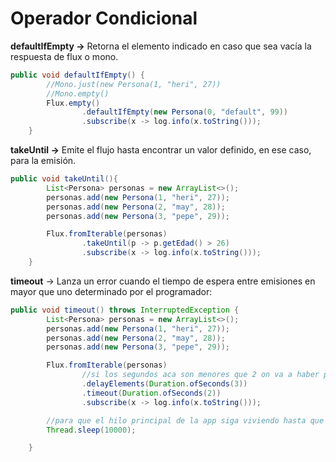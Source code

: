  # Operador Condicional   
   
**defaultIfEmpty →** Retorna el elemento indicado en caso que sea vacía la respuesta de flux o mono.   
```java
public void defaultIfEmpty() {
        //Mono.just(new Persona(1, "heri", 27))
        //Mono.empty()
        Flux.empty()
                .defaultIfEmpty(new Persona(0, "default", 99))
                .subscribe(x -> log.info(x.toString()));
    }

```
**takeUntil →** Emite el flujo hasta encontrar un valor definido, en ese caso, para la emisión.   
```java
public void takeUntil(){
        List<Persona> personas = new ArrayList<>();
        personas.add(new Persona(1, "heri", 27));
        personas.add(new Persona(2, "may", 28));
        personas.add(new Persona(3, "pepe", 29));

        Flux.fromIterable(personas)
                .takeUntil(p -> p.getEdad() > 26)
                .subscribe(x -> log.info(x.toString()));
    }

```
**timeout** → Lanza un error cuando el tiempo de espera entre emisiones en mayor que uno determinado por el programador:   
```java
public void timeout() throws InterruptedException {
        List<Persona> personas = new ArrayList<>();
        personas.add(new Persona(1, "heri", 27));
        personas.add(new Persona(2, "may", 28));
        personas.add(new Persona(3, "pepe", 29));

        Flux.fromIterable(personas)
                //si los segundos aca son menores que 2 on va a haber problemas
                .delayElements(Duration.ofSeconds(3))
                .timeout(Duration.ofSeconds(2))
                .subscribe(x -> log.info(x.toString()));

        //para que el hilo principal de la app siga viviendo hasta que los demas procesos asincronos terminen su ejecucion
        Thread.sleep(10000);

    }

```
